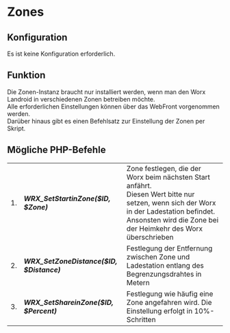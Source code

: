 <!DOCTYPE html>
<html lang="de">
  <head>
    <meta charset="utf-8">
	<meta name="viewport" content="width=device-width">
  </head>

  <body>
	<h1>Zones</h1>
	<h2>Konfiguration</h2>
	Es ist keine Konfiguration erforderlich.
	<h2>Funktion</h2>
	Die Zonen-Instanz braucht nur installiert werden, wenn man den Worx Landroid in verschiedenen Zonen betreiben möchte.<br>
	Alle erforderlichen Einstellungen können über das WebFront vorgenommen werden.<br>
	Darüber hinaus gibt es einen Befehlsatz zur Einstellung der Zonen per Skript.
	<h2>Mögliche PHP-Befehle</h2>
	<table>
	  <tr>
		<td>1.</td>
		<td><b><i>WRX_SetStartinZone($ID, $Zone)</i></b></td>
		<td>Zone festlegen, die der Worx beim nächsten Start anfährt.<br>
			Diesen Wert bitte nur setzen, wenn sich der Worx in der Ladestation befindet. Ansonsten wird die Zone bei der Heimkehr des Worx überschrieben</td>
	  </tr>
	  <tr>
		<td>2.</td>
		<td><b><i>WRX_SetZoneDistance($ID, $Distance)</i></b></td>
		<td>Festlegung der Entfernung zwischen Zone und Ladestation entlang des Begrenzungsdrahtes in Metern</td>
	  </tr>
	  <tr>
		<td>3.</td>
		<td><b><i>WRX_SetShareinZone($ID, $Percent)</i></b></td>
		<td>Festlegung wie häufig eine Zone angefahren wird. Die Einstellung erfolgt in 10%-Schritten</td>
	  </tr>
	</table>
  </body>
</html>

